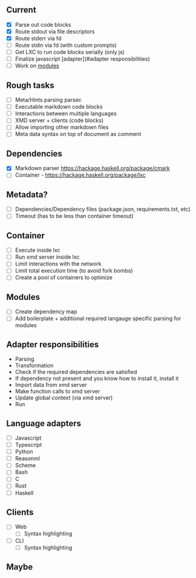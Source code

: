## Current
  - [X] Parse out code blocks
  - [X] Route stdout via file descriptors
  - [X] Route stderr via fd
  - [ ] Route stdin via fd (with custom prompts)
  - [ ] Get LXC to run code blocks serially (only js)
  - [ ] Finalize javascript [adapter](#adapter responsibilities)
  - [ ] Work on [modules](#modules)

## Rough tasks
  - [ ] Meta/Hints parsing parsec
  - [ ] Executable markdown code blocks
  - [ ] Interactions between multiple languages
  - [ ] XMD server + clients (code blocks)
  - [ ] Allow importing other markdown files
  - [ ] Meta data syntax on top of document as comment

## Dependencies
  - [X] Markdown parser https://hackage.haskell.org/package/cmark
  - [ ] Container - https://hackage.haskell.org/package/lxc

## Metadata?
  - [ ] Dependencies/Dependency files (package.json, requirements.txt, etc)
  - [ ] Timeout (has to be less than container timeout)

## Container
  - [ ] Execute inside lxc
  - [ ] Run xmd server inside lxc
  - [ ] Limit interactions with the network
  - [ ] Limit total execution time (to avoid fork bombs)
  - [ ] Create a pool of containers to optimize

## Modules
  - [ ] Create dependency map
  - [ ] Add boilerplate + additional required langauge specific parsing for modules

## Adapter responsibilities
  - Parsing
  - Transformation
  - Check if the required dependencies are satisfied
  - If dependency not present and you know how to install it, install it
  - Import data from xmd server
  - Make function calls to xmd server
  - Update global context (via xmd server)
  - Run

## Language adapters
  - [ ] Javascript
  - [ ] Typescript
  - [ ] Python
  - [ ] Reasonml
  - [ ] Scheme
  - [ ] Bash
  - [ ] C
  - [ ] Rust
  - [ ] Haskell

## Clients
  - [ ] Web
    - [ ] Syntax highlighting
  - [ ] CLI
    - [ ] Syntax highlighting

## Maybe
